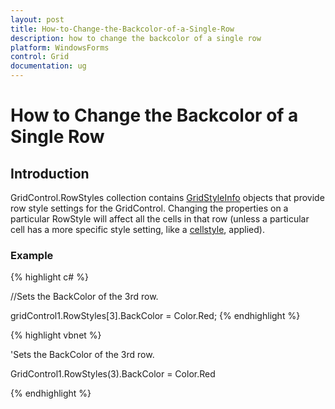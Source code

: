```yaml
---
layout: post
title: How-to-Change-the-Backcolor-of-a-Single-Row
description: how to change the backcolor of a single row
platform: WindowsForms
control: Grid
documentation: ug
---
```


# How to Change the Backcolor of a Single Row

## Introduction

GridControl.RowStyles collection contains [GridStyleInfo](/WindowsForms/Grid/Cell-Style-Architecture#gridstyleinfo-class-overview) objects that provide row style settings for the GridControl. Changing the properties on a particular RowStyle will affect all the cells in that row (unless a particular cell has a more specific style setting, like a [cellstyle](/WindowsForms/Grid/Cell-Style-Architecture#properties), applied).

### Example

{% highlight c# %}



//Sets the BackColor of the 3rd row.

gridControl1.RowStyles[3].BackColor = Color.Red;
{% endhighlight  %}


{% highlight vbnet %}



'Sets the BackColor of the 3rd row.

GridControl1.RowStyles(3).BackColor = Color.Red


{% endhighlight  %}
